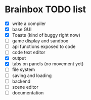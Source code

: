 # Brainbox TODO list
  - [x] write a compiler
  - [x] base GUI
  - [x] Toasts (kind of buggy right now)
  - [ ] game display and sandbox
  - [ ] api functions exposed to code
  - [ ] code text editor
  - [x] output
  - [x] tabs on panels (no movement yet)
  - [ ] file system
  - [ ] saving and loading
  - [ ] backend
  - [ ] scene editor
  - [ ] documentation
